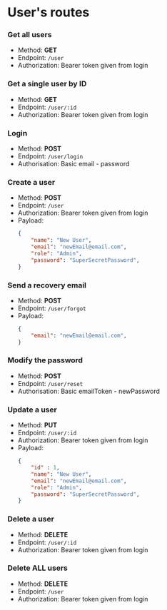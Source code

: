 # User's routes

### Get all users 
- Method: **GET**
- Endpoint: `/user`
- Authorization: Bearer token given from login

### Get a single user by ID
- Method: **GET**
- Endpoint: `/user/:id`
- Authorization: Bearer token given from login

### Login
- Method: **POST**
- Endpoint: `/user/login`
- Authorisation: Basic email - password

### Create a user
- Method: **POST**
- Endpoint: `/user`
- Authorization: Bearer token given from login
- Payload:
    ```JSON
    {
        "name": "New User",
        "email": "newEmail@email.com",
        "role": "Admin",
        "password": "SuperSecretPassword",
    }
    ```

### Send a recovery email
- Method: **POST**
- Endpoint: `/user/forgot`
- Payload:
    ```JSON
    {
        "email": "newEmail@email.com",
    }
    ```

### Modify the password
- Method: **POST**
- Endpoint: `/user/reset`
- Authorisation: Basic emailToken - newPassword

### Update a user
- Method: **PUT**
- Endpoint: `/user/:id`
- Authorization: Bearer token given from login
- Payload:
    ```JSON
    {
        "id" : 1,
        "name": "New User",
        "email": "newEmail@email.com",
        "role": "Admin",
        "password": "SuperSecretPassword",
    }
    ```

### Delete a user
- Method: **DELETE**
- Endpoint: `/user/:id`
- Authorization: Bearer token given from login

### Delete **ALL** users
- Method: **DELETE**
- Endpoint: `/user`
- Authorization: Bearer token given from login

